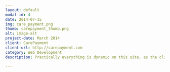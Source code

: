 ```yaml
---
layout: default
modal-id: 4
date: 2014-07-15
img: care_payment.png
thumb: carepayment_thumb.png
alt: image-alt
project-date: March 2014
client: CarePayment
client-url: http://carepayment.com
category: Web Development
description: Practically everything is dynamic on this site, as the client needed to be able to easily add and modify all text and images in the WordPress admin backend. Features subtle hover transition effects and magic line navigation.<p>Challenges included writing a custom script for organizing archived posts into accordions, and making a custom widget for the sidebar which displayed featured posts in a slideshow. Also includes Marketo form and landing page integration.</p>

---
```

